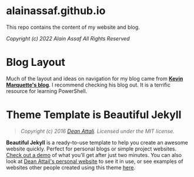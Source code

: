 # alainassaf.github.io

This repo contains the content of my website and blog.

*Copyright (c) 2022 Alain Assaf All Rights Reserved*

# Blog Layout

Much of the layout and ideas on navigation for my blog came from [**Kevin Marquette's blog**](https://powershellexplained.com/). I recommend checking his blog out. It is a terrific resource for learning PowerShell.

# Theme Template is Beautiful Jekyll

> *Copyright (c) 2016 [Dean Attali](http://deanattali.com). Licensed under the MIT license.*

**Beautiful Jekyll** is a ready-to-use template to help you create an awesome website quickly. Perfect for personal blogs or simple project websites.  [Check out a demo](http://deanattali.com/beautiful-jekyll) of what you'll get after just two minutes.  You can also look at [Dean Attail's personal website](http://deanattali.com) to see it in use, or see examples of websites other people created using this theme [here](https://github.com/daattali/beautiful-jekyll#showcased-users-success-stories).
